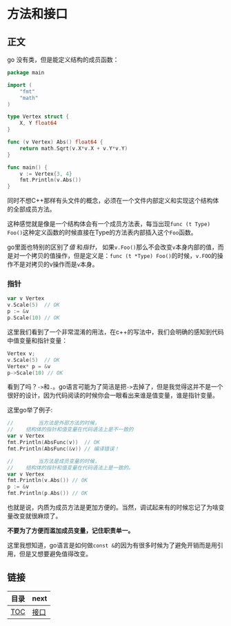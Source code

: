 # 方法和接口

## 正文

go 没有类，但是能定义结构的成员函数：

~~~go
package main

import (
	"fmt"
	"math"
)

type Vertex struct {
	X, Y float64
}

func (v Vertex) Abs() float64 {
	return math.Sqrt(v.X*v.X + v.Y*v.Y)
}

func main() {
	v := Vertex{3, 4}
	fmt.Println(v.Abs())
}
~~~

同时不想C++那样有头文件的概念，必须在一个文件内部定义和实现这个结构体的全部成员方法。

这种感觉就是像是一个结构体会有一个成员方法表，每当出现`func (t Type) Foo()`这种定义函数的时候直接在Type的方法表内部插入这个`Foo`函数。

go里面也特别的区别了*值* 和*指针*， 如果`v.Foo()`那么不会改变`v`本身内部的值，而是对一个拷贝的值操作，但是定义是：`func (t *Type) Foo()`的时候，`v.FOO`的操作不是对拷贝的v操作而是`v`本身。

### 指针

~~~go
var v Vertex
v.Scale(5)  // OK
p := &v
p.Scale(10) // OK
~~~

这里我们看到了一个非常混淆的用法，在c++的写法中，我们会明确的感知到代码中值变量和指针变量：

~~~cpp
Vertex v;
v.Scale(5)  // OK
Vertex* p = &v
p->Scale(10) // OK
~~~

看到了吗？`->`和`.`。go语言可能为了简洁是把`->`去掉了，但是我觉得这并不是一个很好的设计，因为代码阅读的时候你会一眼看出来谁是值变量，谁是指针变量。

这里go举了例子:

~~~go
//        当方法是外部方法的时候，
//    结构体的指针和值变量在代码语法上是不一致的
var v Vertex
fmt.Println(AbsFunc(v))  // OK
fmt.Println(AbsFunc(&v)) // 编译错误！

//        当方法是成员变量的时候，
//    结构体的指针和值变量在代码语法上是一致的。
var v Vertex
fmt.Println(v.Abs()) // OK
p := &v
fmt.Println(p.Abs()) // OK
~~~

也就是说，内质为成员方法是更加方便的。当然，调试起来有的时候忘记了为啥变量改变就很麻烦了。

**不要为了方便而滥加成员变量，记住职责单一。**

这里我想知道，go语言是如何做`const &`的因为有很多时候为了避免开销而是用引用，但是又想要避免值得改变。

## 链接

| 目录 | next |
| --   |  --  |
| [TOC](../TOC.md) | [接口](./interfaces.md) |

